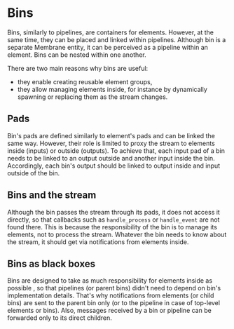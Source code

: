 # Bins

Bins, similarly to pipelines, are containers for elements. However, at the same time,
they can be placed and linked within pipelines. Although bin is a separate
Membrane entity, it can be perceived as a pipeline within an element.
Bins can be nested within one another.

There are two main reasons why bins are useful:
- they enable creating reusable element groups,
- they allow managing elements inside, for instance by dynamically spawning
or replacing them as the stream changes.

## Pads

Bin's pads are defined similarly to element's pads and can be linked the same way.
However, their role is limited to proxy the stream to elements inside (inputs)
or outside (outputs). To achieve that, each input pad of a bin needs to be linked
to an output outside and another input inside the bin. Accordingly, each bin's output
should be linked to output inside and input outside of the bin.

## Bins and the stream

Although the bin passes the stream through its pads, it does not access it directly,
so that callbacks such as `handle_process` or `handle_event` are not found there.
This is because the responsibility of the bin is to manage its elements, not to
process the stream. Whatever the bin needs to know about the stream, it should
get via notifications from elements inside.

## Bins as black boxes

Bins are designed to take as much responsibility for elements inside as possible ,
so that pipelines (or parent bins) didn't need to depend on bin's implementation
details. That's why notifications from elements (or child bins) are sent to the
parent bin only (or to the pipeline in case of top-level elements or bins). Also,
messages received by a bin or pipeline can be forwarded only to its direct children.
